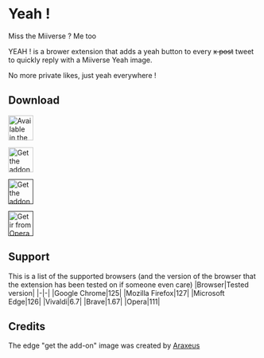 # Yeah !
Miss the Miiverse ? Me too

YEAH ! is a brower extension that adds a yeah button to every ~~x post~~ tweet to quickly reply with a Miiverse Yeah image.

No more private likes, just yeah everywhere !

## Download

[<img src="https://storage.googleapis.com/web-dev-uploads/image/WlD8wC6g8khYWPJUsQceQkhXSlv1/UV4C4ybeBTsZt43U4xis.png" height="50" alt='Available in the Chrome Web Store'>](https://chromewebstore.google.com/detail/yeah/hlekojcpjonkgchlmjllbjkncffkdceh)

[<img src="https://extensionworkshop.com/assets/img/documentation/publish/get-the-addon-178x60px.dad84b42.png" height="50" alt='Get the addon for Mozilla Firefox'>](https://addons.mozilla.org/en-US/firefox/addon/twitter_yeah/)

[<img src="https://user-images.githubusercontent.com/78568641/212470539-dd4d22a0-3af8-4fa7-9671-6df5b2e26a70.png" height="50" alt='Get the addon for Microsoft Edge'>]()

[<img src="https://dev.opera.com/extensions/branding-guidelines/addons_206x58_en@2x.png" height="50" alt='Get ir from Opera add-ons'>]()

## Support
This is a list of the supported browsers (and the version of the browser that the extension has been tested on if someone even care)
|Browser|Tested version|
|-|-|
|Google Chrome|125|
|Mozilla Firefox|127|
|Microsoft Edge|126|
|Vivaldi|6.7|
|Brave|1.67|
|Opera|111|

## Credits
The edge "get the add-on" image was created by [Araxeus](https://github.com/Araxeus)
